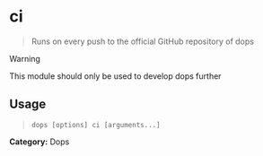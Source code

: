 # ci

> Runs on every push to the official GitHub repository of dops



> [!WARNING]
This module should only be used to develop dops further  

## Usage

> `dops [options] ci [arguments...]`

**Category:** Dops  
